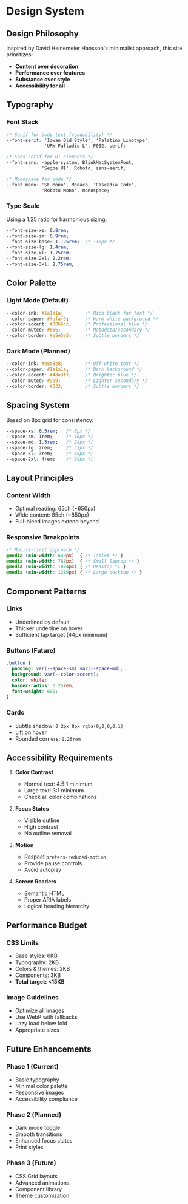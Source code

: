 # Design System

## Design Philosophy

Inspired by David Heinemeier Hansson's minimalist approach, this site prioritizes:
- **Content over decoration**
- **Performance over features**
- **Substance over style**
- **Accessibility for all**

## Typography

### Font Stack
```css
/* Serif for body text (readability) */
--font-serif: 'Iowan Old Style', 'Palatino Linotype', 
              'URW Palladio L', P052, serif;

/* Sans-serif for UI elements */
--font-sans: -apple-system, BlinkMacSystemFont, 
             'Segoe UI', Roboto, sans-serif;

/* Monospace for code */
--font-mono: 'SF Mono', Monaco, 'Cascadia Code', 
             'Roboto Mono', monospace;
```

### Type Scale
Using a 1.25 ratio for harmonious sizing:
```css
--font-size-xs: 0.8rem;
--font-size-sm: 0.9rem;
--font-size-base: 1.125rem;  /* ~18px */
--font-size-lg: 1.4rem;
--font-size-xl: 1.75rem;
--font-size-2xl: 2.2rem;
--font-size-3xl: 2.75rem;
```

## Color Palette

### Light Mode (Default)
```css
--color-ink: #1a1a1a;        /* Rich black for text */
--color-paper: #fafaf9;      /* Warm white background */
--color-accent: #0066cc;     /* Professional blue */
--color-muted: #666;         /* Metadata/secondary */
--color-border: #e5e5e5;     /* Subtle borders */
```

### Dark Mode (Planned)
```css
--color-ink: #e8e8e8;        /* Off-white text */
--color-paper: #1a1a1a;      /* Dark background */
--color-accent: #4da3ff;     /* Brighter blue */
--color-muted: #999;         /* Lighter secondary */
--color-border: #333;        /* Subtle borders */
```

## Spacing System

Based on 8px grid for consistency:
```css
--space-xs: 0.5rem;   /* 8px */
--space-sm: 1rem;     /* 16px */
--space-md: 1.5rem;   /* 24px */
--space-lg: 2rem;     /* 32px */
--space-xl: 3rem;     /* 48px */
--space-2xl: 4rem;    /* 64px */
```

## Layout Principles

### Content Width
- Optimal reading: 65ch (~650px)
- Wide content: 85ch (~850px)
- Full-bleed images extend beyond

### Responsive Breakpoints
```css
/* Mobile-first approach */
@media (min-width: 640px)  { /* Tablet */ }
@media (min-width: 768px)  { /* Small laptop */ }
@media (min-width: 1024px) { /* Desktop */ }
@media (min-width: 1280px) { /* Large desktop */ }
```

## Component Patterns

### Links
- Underlined by default
- Thicker underline on hover
- Sufficient tap target (44px minimum)

### Buttons (Future)
```css
.button {
  padding: var(--space-sm) var(--space-md);
  background: var(--color-accent);
  color: white;
  border-radius: 0.25rem;
  font-weight: 600;
}
```

### Cards
- Subtle shadow: `0 2px 8px rgba(0,0,0,0.1)`
- Lift on hover
- Rounded corners: `0.25rem`

## Accessibility Requirements

1. **Color Contrast**
   - Normal text: 4.5:1 minimum
   - Large text: 3:1 minimum
   - Check all color combinations

2. **Focus States**
   - Visible outline
   - High contrast
   - No outline removal

3. **Motion**
   - Respect `prefers-reduced-motion`
   - Provide pause controls
   - Avoid autoplay

4. **Screen Readers**
   - Semantic HTML
   - Proper ARIA labels
   - Logical heading hierarchy

## Performance Budget

### CSS Limits
- Base styles: 6KB
- Typography: 2KB
- Colors & themes: 2KB
- Components: 3KB
- **Total target: <15KB**

### Image Guidelines
- Optimize all images
- Use WebP with fallbacks
- Lazy load below fold
- Appropriate sizes

## Future Enhancements

### Phase 1 (Current)
- Basic typography
- Minimal color palette
- Responsive images
- Accessibility compliance

### Phase 2 (Planned)
- Dark mode toggle
- Smooth transitions
- Enhanced focus states
- Print styles

### Phase 3 (Future)
- CSS Grid layouts
- Advanced animations
- Component library
- Theme customization 